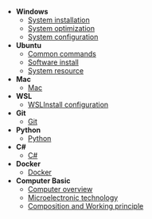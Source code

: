 <!-- docs/_sidebar.md -->
* **Windows**
  * [System installation](System_Management/Windows/system_installation.md)
  * [System optimization](System_Management/Windows/system_optimization.md)
  * [System configuration](System_Management/Windows/system_configuration.md)
* **Ubuntu**
  * [Common commands](System_Management/Ubuntu/common_commands.md)
  * [Software install](System_Management/Ubuntu/software_install.md) 
  * [System resource](System_Management/Ubuntu/system_resource.md)
* **Mac**
  * [Mac](System_Management/)
* **WSL**
  * [WSLInstall configuration](Programming_Development/WSL.md)
* **Git**
  * [Git](Programming_Development/Git.md)
* **Python**
  * [Python](Programming_Development/Python.md)
* **C#**
  * [C#](Programming_Development/C#)
* **Docker**
  * [Docker]()
* **Computer Basic**
  * [Computer overview](Basic_Learning/computer_overview.md)
  * [Microelectronic technology](Basic_Learning/microelectronic_technology.md)
  * [Composition and Working principle](Basic_Learning/composition_and_working_principle_of_computer.md)